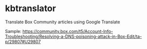 # kbtranslator

Translate Box Community articles using Google Translate

Sample: https://community.box.com/t5/Account-Info-Troubleshooting/Resolving-a-DNS-poisoning-attack-in-Box-Edit/ta-p/29807#U29807
